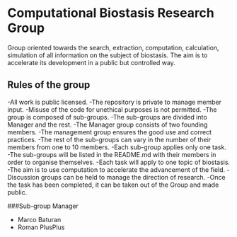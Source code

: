 # Computational Biostasis Research Group
Group oriented towards the search, extraction, computation, calculation, simulation of all information on the subject of biostasis. The aim is to accelerate its development in a public but controlled way.

## Rules of the group
-All work is public licensed.
-The repository is private to manage member input.
-Misuse of the code for unethical purposes is not permitted.
-The group is composed of sub-groups.
-The sub-groups are divided into Manager and the rest.
-The Manager group consists of two founding members.
-The management group ensures the good use and correct practices.
-The rest of the sub-groups can vary in the number of their members from one to 10 members.
-Each sub-group applies only one task.
-The sub-groups will be listed in the README.md with their members in order to organise themselves.
-Each task will apply to one topic of biostasis.
-The aim is to use computation to accelerate the advancement of the field.
-Discussion groups can be held to manage the direction of research.
-Once the task has been completed, it can be taken out of the Group and made public.

###Sub-group Manager
- Marco Baturan
- Roman PlusPlus
